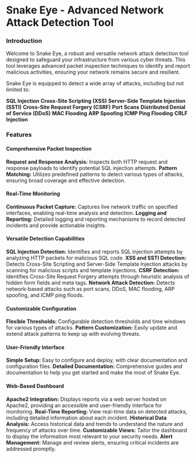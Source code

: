 # Snake Eye - Advanced Network Attack Detection Tool
### Introduction

Welcome to Snake Eye, a robust and versatile network attack detection tool designed to safeguard your infrastructure from various cyber threats. This tool leverages advanced packet inspection techniques to identify and report malicious activities, ensuring your network remains secure and resilient.

Snake Eye is equipped to detect a wide array of attacks, including but not limited to:

  **SQL Injection**
  **Cross-Site Scripting (XSS)**
  **Server-Side Template Injection (SSTI)**
  **Cross-Site Request Forgery (CSRF)**
  **Port Scans**
  **Distributed Denial of Service (DDoS)**
  **MAC Flooding**
  **ARP Spoofing**
  **ICMP Ping Flooding**
  **CRLF Injection**

### Features
#### Comprehensive Packet Inspection

  **Request and Response Analysis:** Inspects both HTTP request and response payloads to identify potential SQL injection attempts.
  **Pattern Matching:** Utilizes predefined patterns to detect various types of attacks, ensuring broad coverage and effective detection.

#### Real-Time Monitoring

  **Continuous Packet Capture:** Captures live network traffic on specified interfaces, enabling real-time analysis and detection.
  **Logging and Reporting:** Detailed logging and reporting mechanisms to record detected incidents and provide actionable insights.

#### Versatile Detection Capabilities

  **SQL Injection Detection:** Identifies and reports SQL injection attempts by analyzing HTTP packets for malicious SQL code.
  **XSS and SSTI Detection:** Detects Cross-Site Scripting and Server-Side Template Injection attacks by scanning for malicious scripts and template injections.
  **CSRF Detection:** Identifies Cross-Site Request Forgery attempts through heuristic analysis of hidden form fields and meta tags.
  **Network Attack Detection:** Detects network-based attacks such as port scans, DDoS, MAC flooding, ARP spoofing, and ICMP ping floods.

#### Customizable Configuration

  **Flexible Thresholds:** Configurable detection thresholds and time windows for various types of attacks.
  **Pattern Customization:** Easily update and extend attack patterns to keep up with evolving threats.

#### User-Friendly Interface

  **Simple Setup:** Easy to configure and deploy, with clear documentation and configuration files.
  **Detailed Documentation:** Comprehensive guides and documentation to help you get started and make the most of Snake Eye.

#### Web-Based Dashboard

 **Apache2 Integration:** Displays reports via a web server hosted on Apache2, providing an accessible and user-friendly interface for monitoring.
 **Real-Time Reporting:** View real-time data on detected attacks, including detailed information about each incident.
 **Historical Data Analysis:** Access historical data and trends to understand the nature and frequency of attacks over time.
 **Customizable Views:** Tailor the dashboard to display the information most relevant to your security needs.
 **Alert Management:** Manage and review alerts, ensuring critical incidents are addressed promptly.

